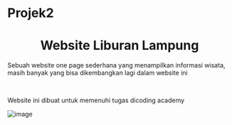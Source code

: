 # Projek2

<h1 style="text-align: center">Website Liburan Lampung </h1>
<p>Sebuah website one page sederhana yang menampilkan informasi wisata, masih banyak yang bisa dikembangkan lagi dalam website ini</p> <br>
<p>Website ini dibuat untuk memenuhi tugas dicoding academy</p>

![image](https://user-images.githubusercontent.com/103922527/178905687-f3941288-b616-4831-937d-659fee133877.png)
